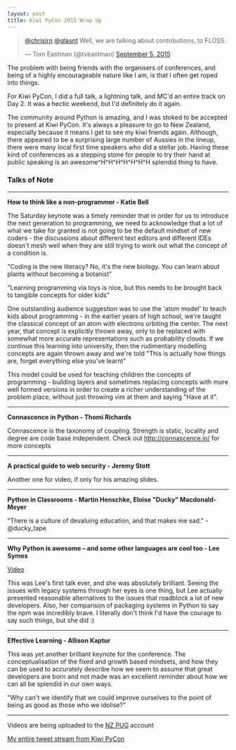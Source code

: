 ```yaml
---
layout: post
title: Kiwi PyCon 2015 Wrap Up
---
```


<blockquote class="twitter-tweet" lang="en"><p lang="en" dir="ltr"><a href="https://twitter.com/chrisjrn">@chrisjrn</a> <a href="https://twitter.com/glasnt">@glasnt</a> Well, we are talking about contributions, to FLOSS.</p>&mdash; Tom Eastman (@tveastman) <a href="https://twitter.com/tveastman/status/640013338911490048">September 5, 2015</a></blockquote>
<script async src="//platform.twitter.com/widgets.js" charset="utf-8"></script>


The problem with being friends with the organisers of conferences, and being of a highly encourageable nature like I am, is that I often get roped into things.

For Kiwi PyCon, I did a full talk, a lightning talk, and MC'd an entire track on Day 2. It was a hectic weekend, but I'd definitely do it again.

The community around Python is amazing, and I was stoked to be accepted to present at Kiwi PyCon. It's always a pleasure to go to New Zealand, especially because it means I get to see my kiwi friends again. Although, there appeared to be a surprising large number of Aussies in the lineup, there were many local first time speakers who did a stellar job. Having these kind of conferences as a stepping stone for people to try their hand at public speaking is an awesome^H^H^H^H^H^H^H splendid thing to have.

### Talks of Note

---

**How to think like a non-programmer - Katie Bell**

The Saturday keynote was a timely reminder that in order for us to introduce the next generation to programming, we need to acknowledge that a lot of what we take for granted is not going to be the default mindset of new coders - the discussions about different text editors and different IDEs doesn't mesh well when they are still trying to work out what the concept of a condition is.

"Coding is the new literacy? No, it's the new biology. You can learn about plants without becoming a botanist"

"Learning programming via toys is nice, but this needs to be brought back to tangible concepts for older kids"

One outstanding audience suggestion was to use the 'atom model' to teach kids about programming - in the earlier years of high school, we're taught the classical concept of an atom with electrons orbiting the center. The next year, that concept is explicitly thrown away, only to be replaced with somewhat more accurate representations such as probability clouds. If we continue this learning into university, then the rudimentary modelling concepts are again thrown away and we're told "This is actually how things are, forget everything else you've learnt"

This model could be used for teaching children the concepts of programming - building layers and sometimes replacing concepts with more well formed versions in order to create a richer understanding of the problem place, without just throwing vim at them and saying "Have at it".

---

**Connascence in Python - Thomi Richards**

Connascence is the taxonomy of coupling. Strength is static, locality and degree are code base independent. Check out http://connascence.io/ for more concepts

---

**A practical guide to web security - Jeremy Stott**

Another one for video, if only for his amazing slides.

---

**Python in Classrooms - Martin Henschke, Eloise "Ducky" Macdonald-Meyer**

"There is a culture of devaluing education, and that makes me sad." - @ducky_tape

---

**Why Python is awesome – and some other languages are cool too - Lee Symes**

[Video](https://www.youtube.com/watch?v=L2JDiduangk)

This was Lee's first talk ever, and she was absolutely brilliant. Seeing the issues with legacy systems through her eyes is one thing, but Lee actually presented reasonable alternatives to the issues that roadblock a lot of new developers. Also, her comparison of packaging systems in Python to say the npm was incredibly brave. I literally don't think I'd have the courage to say such things, but she did :)

---

**Effective Learning - Allison Kaptur**

This was yet another brilliant keynote for the conference. The conceptualisation of the fixed and growth based mindsets, and how they can be used to accurately describe how we seem to assume that great developers are born and not made was an excellent reminder about how we can all be splendid in our own ways.

"Why can't we identify that we could improve ourselves to the point of being as good as those who we idolise?"

---

Videos are being uploaded to the [NZ PUG](https://www.youtube.com/channel/UCJ_gIPLffA7ZTYc5gOV6MgA) account

[My entire tweet stream from Kiwi PyCon](https://twitter.com/search?f=tweets&vertical=default&q=from%3Aglasnt%20%23kiwipycon&src=typd)
